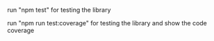 run "npm test" for testing the library

run "npm run test:coverage" for testing the library and show the code coverage
